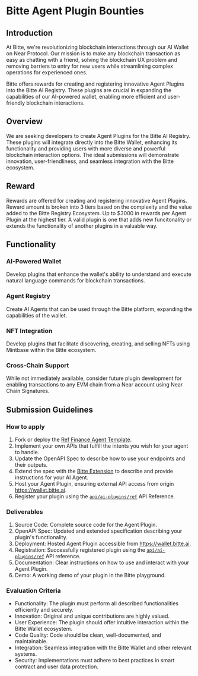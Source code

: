 # Bitte Agent Plugin Bounties

## Introduction

At Bitte, we're revolutionizing blockchain interactions through our AI Wallet on Near Protocol. Our mission is to make any blockchain transaction as easy as chatting with a friend, solving the blockchain UX problem and removing barriers to entry for new users while streamlining complex operations for experienced ones.

Bitte offers rewards for creating and registering innovative Agent Plugins into the Bitte AI Registry. These plugins are crucial in expanding the capabilities of our AI-powered wallet, enabling more efficient and user-friendly blockchain interactions.

## Overview

We are seeking developers to create Agent Plugins for the Bitte AI Registry. These plugins will integrate directly into the Bitte Wallet, enhancing its functionality and providing users with more diverse and powerful blockchain interaction options. The ideal submissions will demonstrate innovation, user-friendliness, and seamless integration with the Bitte ecosystem.

## Reward

Rewards are offered for creating and registering innovative Agent Plugins. Reward amount is broken into 3 tiers based on the complexity and the value added to the Bitte Registry Ecosystem.  Up to $3000 in rewards per Agent Plugin at the highest tier.  A valid plugin is one that adds new funcitonality or extends the functionality of another plugins in a valuable way.

## Functionality

### AI-Powered Wallet
Develop plugins that enhance the wallet's ability to understand and execute natural language commands for blockchain transactions.

### Agent Registry
Create AI Agents that can be used through the Bitte platform, expanding the capabilities of the wallet.

### NFT Integration
Develop plugins that facilitate discovering, creating, and selling NFTs using Mintbase within the Bitte ecosystem.

### Cross-Chain Support
While not immediately available, consider future plugin development for enabling transactions to any EVM chain from a Near account using Near Chain Signatures.

## Submission Guidelines

### How to apply

1. Fork or deploy the [Ref Finance Agent Template](https://templates.bitte.ai/templates/ref-finance-agent-next).
2. Implement your own APIs that fulfill the intents you wish for your agent to handle.
3. Update the OpenAPI Spec to describe how to use your endpoints and their outputs.
4. Extend the spec with the [Bitte Extension](https://docs.mintbase.xyz/ai/assistant-plugins#openapi-bitte-extension) to describe and provide instructions for your AI Agent.
5. Host your Agent Plugin, ensuring external API access from origin https://wallet.bitte.ai.
6. Register your plugin using the [`api/ai-plugins/ref`](https://wallet.bitte.ai/api/ai-plugins/ref) API Reference.

### Deliverables

1. Source Code: Complete source code for the Agent Plugin.
2. OpenAPI Spec: Updated and extended specification describing your plugin's functionality.
3. Deployment: Hosted Agent Plugin accessible from https://wallet.bitte.ai.
4. Registration: Successfully registered plugin using the [`api/ai-plugins/ref`](https://wallet.bitte.ai/api/ai-plugins/ref) API reference.
5. Documentation: Clear instructions on how to use and interact with your Agent Plugin.
6. Demo: A working demo of your plugin in the Bitte playground.

### Evaluation Criteria

- Functionality: The plugin must perform all described functionalities efficiently and securely.
- Innovation: Original and unique contributions are highly valued.
- User Experience: The plugin should offer intuitive interaction within the Bitte Wallet ecosystem.
- Code Quality: Code should be clean, well-documented, and maintainable.
- Integration: Seamless integration with the Bitte Wallet and other relevant systems.
- Security: Implementations must adhere to best practices in smart contract and user data protection.
